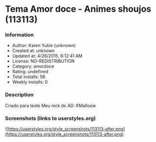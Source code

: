 # Tema Amor doce - Animes shoujos (113113)

### Information
- Author: Karen Yukie (unknown)
- Created at: unknown
- Updated at: 4/26/2015, 6:12:41 AM
- License: NO-REDISTRIBUTION
- Category: amordoce
- Rating: undefined
- Total installs: 56
- Weekly installs: 0


### Description
Criado para teste
Meu nick do AD: KMalloow


### Screenshots (links to userstyles.org)
![https://userstyles.org/style_screenshots/113113-after.png](https://userstyles.org/style_screenshots/113113-after.png)


